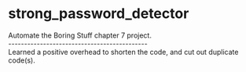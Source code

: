 # strong_password_detector
Automate the Boring Stuff chapter 7 project.\
--------------------------------------------\
Learned a positive overhead to shorten the code, and cut out duplicate code(s).
